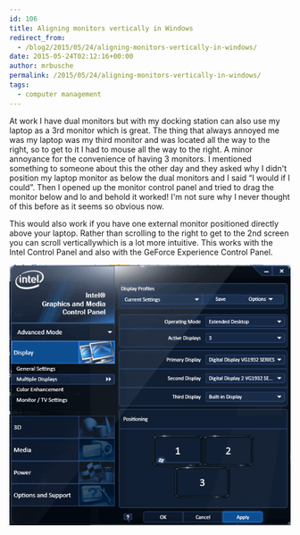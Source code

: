 ```yaml
---
id: 106
title: Aligning monitors vertically in Windows
redirect_from:
  - /blog2/2015/05/24/aligning-monitors-vertically-in-windows/
date: 2015-05-24T02:12:16+00:00
author: mrbusche
permalink: /2015/05/24/aligning-monitors-vertically-in-windows/
tags:
  - computer management
---
```


At work I have dual monitors but with my docking station can also use my laptop as a 3rd monitor which is great. The thing that always annoyed me was my laptop was my third monitor and was located all the way to the right, so to get to it I had to mouse all the way to the right. A minor annoyance for the convenience of having 3 monitors. I mentioned something to someone about this the other day and they asked why I didn't position my laptop monitor as below the dual monitors and I said &#8220;I would if I could&#8221;. Then I opened up the monitor control panel and tried to drag the monitor below and lo and behold it worked! I'm not sure why I never thought of this before as it seems so obvious now.

This would also work if you have one external monitor positioned directly above your laptop. Rather than scrolling to the right to get to the 2nd screen you can scroll verticallywhich is a lot more intuitive. This works with the Intel Control Panel and also with the GeForce Experience Control Panel.

 <img src="/images/2015/05/3-monitors-1-below.png" alt="screen layout showing 2 monitors above and 1 centered below" />
